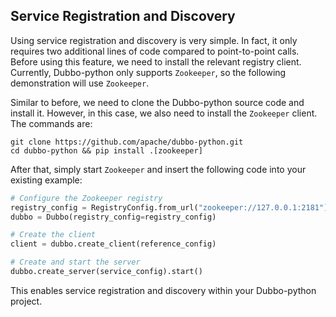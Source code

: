 ## Service Registration and Discovery

Using service registration and discovery is very simple. In fact, it only requires two additional lines of code compared to point-to-point calls. Before using this feature, we need to install the relevant registry client. Currently, Dubbo-python only supports `Zookeeper`, so the following demonstration will use `Zookeeper`.

Similar to before, we need to clone the Dubbo-python source code and install it. However, in this case, we also need to install the `Zookeeper` client. The commands are:

```shell
git clone https://github.com/apache/dubbo-python.git
cd dubbo-python && pip install .[zookeeper]
```

After that, simply start `Zookeeper` and insert the following code into your existing example:

```python
# Configure the Zookeeper registry
registry_config = RegistryConfig.from_url("zookeeper://127.0.0.1:2181")
dubbo = Dubbo(registry_config=registry_config)

# Create the client
client = dubbo.create_client(reference_config)

# Create and start the server
dubbo.create_server(service_config).start()
```

This enables service registration and discovery within your Dubbo-python project.
